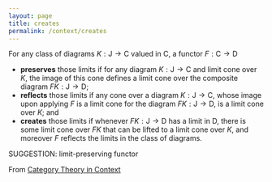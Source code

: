 ```yaml
---
layout: page
title: creates
permalink: /context/creates
---
```

 For any class of diagrams $K : \mathsf{J} \to \mathsf{C}$ valued in $\mathsf{C}$, a functor $F : \mathsf{C} \to \mathsf{D}$

-   **preserves** those limits if for any diagram $K : \mathsf{J} \to \mathsf{C}$ and limit cone over $K$, the image of this cone defines a limit cone over the composite diagram $FK : \mathsf{J} \to \mathsf{D}$;
-  **reflects** those limits  if any cone over a diagram $K : \mathsf{J} \to \mathsf{C}$, whose image upon applying $F$ is a limit cone for the diagram $FK : \mathsf{J} \to \mathsf{D}$, is a limit cone over $K$; and
-  **creates** those limits if whenever $FK : \mathsf{J} \to \mathsf{D}$ has a limit in $\mathsf{D}$, there is some limit cone over $FK$ that can be lifted to a limit cone over $K$, and moreover $F$ reflects the limits in the class of diagrams.



SUGGESTION: limit-preserving functor

From [Category Theory in Context](https://mathgloss.github.io/MathGloss/context.html)